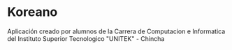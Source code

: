 # Koreano
Aplicación creado por alumnos de la Carrera de Computacion e Informatica del Instituto Superior Tecnologico "UNITEK" - Chincha
